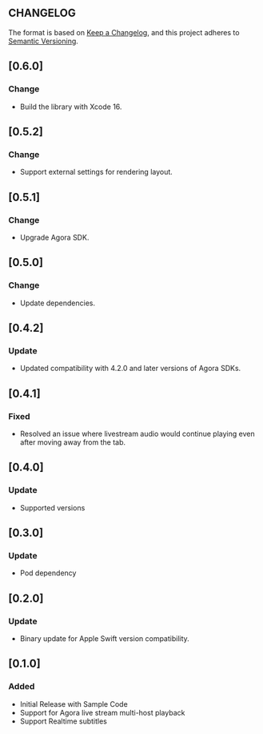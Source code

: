 ## CHANGELOG

The format is based on [Keep a Changelog](https://keepachangelog.com/en/1.0.0/),
and this project adheres to [Semantic Versioning](https://semver.org/spec/v2.0.0.html).

## [0.6.0]

### Change

- Build the library with Xcode 16.

## [0.5.2]

### Change

- Support external settings for rendering layout.

## [0.5.1]

### Change

- Upgrade Agora SDK.

## [0.5.0]

### Change

- Update dependencies.

## [0.4.2]

### Update

- Updated compatibility with 4.2.0 and later versions of Agora SDKs.

## [0.4.1]

### Fixed

- Resolved an issue where livestream audio would continue playing even after moving away from the tab.

## [0.4.0]

### Update

- Supported versions

## [0.3.0]

### Update

- Pod dependency

## [0.2.0]

### Update

- Binary update for Apple Swift version compatibility.

## [0.1.0]

### Added

- Initial Release with Sample Code
- Support for Agora live stream multi-host playback
- Support Realtime subtitles
